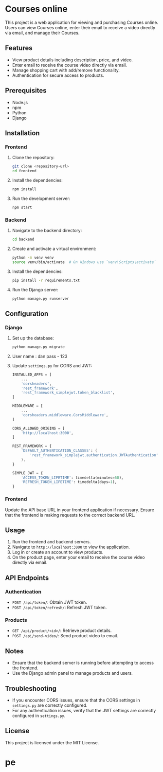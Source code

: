 # Courses online

This project is a web application for viewing and purchasing Courses online. Users can view Courses online, enter their email to receive a video directly via email, and manage their Courses.

## Features

- View product details including description, price, and video.
- Enter email to receive the course video directly via email.
- Manage shopping cart with add/remove functionality.
- Authentication for secure access to products.

## Prerequisites

- Node.js
- npm
- Python
- Django

## Installation

### Frontend

1. Clone the repository:
    ```bash
    git clone <repository-url>
    cd frontend
    ```

2. Install the dependencies:
    ```bash
    npm install
    ```

3. Run the development server:
    ```bash
    npm start
    ```

### Backend

1. Navigate to the backend directory:
    ```bash
    cd backend
    ```

2. Create and activate a virtual environment:
    ```bash
    python -m venv venv
    source venv/bin/activate  # On Windows use `venv\Scripts\activate`
    ```

3. Install the dependencies:
    ```bash
    pip install -r requirements.txt
    ```

4. Run the Django server:
    ```bash
    python manage.py runserver
    ```

## Configuration

### Django

1. Set up the database:
    ```bash
    python manage.py migrate
    ```

2. User name : dan
pass - 123

3. Update `settings.py` for CORS and JWT:
    ```python
    INSTALLED_APPS = [
        ...
        'corsheaders',
        'rest_framework',
        'rest_framework_simplejwt.token_blacklist',
    ]

    MIDDLEWARE = [
        ...
        'corsheaders.middleware.CorsMiddleware',
    ]

    CORS_ALLOWED_ORIGINS = [
        'http://localhost:3000',
    ]

    REST_FRAMEWORK = {
        'DEFAULT_AUTHENTICATION_CLASSES': (
            'rest_framework_simplejwt.authentication.JWTAuthentication',
        ),
    }

    SIMPLE_JWT = {
        'ACCESS_TOKEN_LIFETIME': timedelta(minutes=60),
        'REFRESH_TOKEN_LIFETIME': timedelta(days=1),
    }
    ```

### Frontend

Update the API base URL in your frontend application if necessary. Ensure that the frontend is making requests to the correct backend URL.

## Usage

1. Run the frontend and backend servers.
2. Navigate to `http://localhost:3000` to view the application.
3. Log in or create an account to view products.
4. On the product page, enter your email to receive the course video directly via email.

## API Endpoints

### Authentication

- `POST /api/token/`: Obtain JWT token.
- `POST /api/token/refresh/`: Refresh JWT token.

### Products

- `GET /api/product/<id>/`: Retrieve product details.
- `POST /api/send-video/`: Send product video to email.

## Notes

- Ensure that the backend server is running before attempting to access the frontend.
- Use the Django admin panel to manage products and users.

## Troubleshooting

- If you encounter CORS issues, ensure that the CORS settings in `settings.py` are correctly configured.
- For any authentication issues, verify that the JWT settings are correctly configured in `settings.py`.

## License

This project is licensed under the MIT License.
# pe
